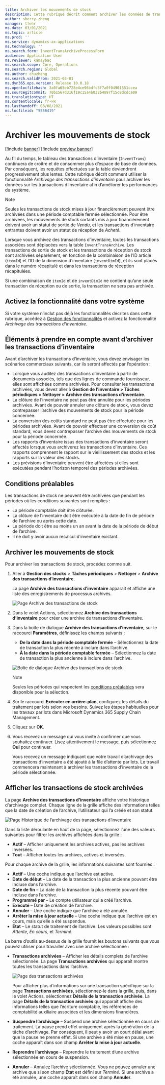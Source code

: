 ```yaml
---
title: Archiver les mouvements de stock
description: Cette rubrique décrit comment archiver les données de transaction d’inventaire pour améliorer les performances du système.
author: sherry-zheng
manager: tfehr
ms.date: 03/01/2021
ms.topic: article
ms.prod: ''
ms.service: dynamics-ax-applications
ms.technology: ''
ms.search.form: InventTransArchiveProcessForm
audience: Application User
ms.reviewer: kamaybac
ms.search.scope: Core, Operations
ms.search.region: Global
ms.author: chuzheng
ms.search.validFrom: 2021-03-01
ms.dyn365.ops.version: Release 10.0.18
ms.openlocfilehash: 3a0fa65eb728e4ce96bdfc3f7a0f04901551ccea
ms.sourcegitcommit: 70b1567d316f19c15a4b032b4897f15c8dcdca09
ms.translationtype: HT
ms.contentlocale: fr-FR
ms.lasthandoff: 03/08/2021
ms.locfileid: "5556419"
---
```

# <a name="archive-inventory-transactions"></a>Archiver les mouvements de stock

[!include [banner](../../includes/banner.md)]
[!include [preview banner](../includes/preview-banner.md)]

Au fil du temps, le tableau des transactions d’inventaire (`InventTrans`) continuera de croître et de consommer plus d’espace de base de données. Par conséquent, les requêtes effectuées sur la table deviendront progressivement plus lentes. Cette rubrique décrit comment utiliser la fonctionnalité *Archivage des transactions d’inventaire* pour archiver les données sur les transactions d’inventaire afin d’améliorer les performances du système.

> [!NOTE]
> Seules les transactions de stock mises à jour financièrement peuvent être archivées dans une période comptable fermée sélectionnée. Pour être archivées, les mouvements de stock sortants mis à jour financièrement doivent avoir un statut de sortie de *Vendu*, et les transactions d’inventaire entrantes doivent avoir un statut de réception de *Acheté*.

Lorsque vous archivez des transactions d’inventaire, toutes les transactions associées sont déplacées vers la table `InventTransArchive`. Les transactions de sortie de stock et les transactions de réception de stock sont archivées séparément, en fonction de la combinaison de l’ID article (`itemId`) et l’ID de la dimension d’inventaire (`inventDimId`), et ils sont placés dans le numéro récapitulé et dans les transactions de réception récapitulées.

Si une combinaison de `itemId` et de `inventDimId` ne contient qu’une seule transaction de réception ou de sortie, la transaction ne sera pas archivée.

## <a name="turn-on-the-feature-in-your-system"></a>Activez la fonctionnalité dans votre système

Si votre système n’inclut pas déjà les fonctionnalités décrites dans cette rubrique, accédez à [Gestion des fonctionnalités](../../fin-ops-core/fin-ops/get-started/feature-management/feature-management-overview.md) et activez la fonctionnalité *Archivage des transactions d’inventaire*.

## <a name="things-to-consider-before-you-archive-inventory-transactions"></a>Éléments à prendre en compte avant d’archiver les transactions d’inventaire

Avant d’archiver les transactions d’inventaire, vous devez envisager les scénarios commerciaux suivants, car ils seront affectés par l’opération :

- Lorsque vous auditez des transactions d’inventaire à partir de documents associés, tels que des lignes de commande fournisseur, elles sont affichées comme archivées. Pour consulter les transactions archivées, vous devez aller à **Gestion de l’inventaire \> Tâches périodiques \> Nettoyer \> Archive des transactions d’inventaire**.
- La clôture de l’inventaire ne peut pas être annulée pour les périodes archivées. Avant de pouvoir annuler une clôture de stock, vous devez contrepasser l’archive des mouvements de stock pour la période concernée.
- La conversion des coûts standard ne peut pas être effectuée pour les périodes archivées. Avant de pouvoir effectuer une conversion de coût standard, vous devez contrepasser l’archive des mouvements de stock pour la période concernée.
- Les rapports d’inventaire issus des transactions d’inventaire seront affectés lorsque vous archiverez les transactions d’inventaire. Ces rapports comprennent le rapport sur le vieillissement des stocks et les rapports sur la valeur des stocks.
- Les prévisions d’inventaire peuvent être affectées si elles sont exécutées pendant l’horizon temporel des périodes archivées.

## <a name="prerequisites"></a>Conditions préalables

Les transactions de stock ne peuvent être archivées que pendant les périodes où les conditions suivantes sont remplies :

- La période comptable doit être clôturée.
- La clôture de l’inventaire doit être exécutée à la date de fin de période de l’archive ou après cette date.
- La période doit être au moins un an avant la date de la période de début de l’archive.
- Il ne doit y avoir aucun recalcul d’inventaire existant.

## <a name="archive-inventory-transactions"></a>Archiver les mouvements de stock

Pour archiver les transactions de stock, procédez comme suit.

1. Aller à **Gestion des stocks** \> **Tâches périodiques** \> **Nettoyer** \> **Archive des transactions d’inventaire**.

    La page **Archive des transactions d’inventaire** apparaît et affiche une liste des enregistrements de processus archivés.

    ![Page Archive des transactions de stock](media/archive-inventory-empty.png "Page Archive des transactions de stock")

1. Dans le volet Actions, sélectionnez **Archive des transactions d’inventaire** pour créer une archive de transactions d’inventaire.
1. Dans la boîte de dialogue **Archive des transactions d’inventaire**, sur le raccourci **Paramètres**, définissez les champs suivants :

    - **De la date dans la période comptable fermée** – Sélectionnez la date de transaction la plus récente à inclure dans l’archive.
    - **À la date dans la période comptable fermée** – Sélectionnez la date de transaction la plus ancienne à inclure dans l’archive.

    ![Boîte de dialogue Archive des transactions de stock](media/archive-inventory-dates.png "Boîte de dialogue Archive des transactions de stock")

    > [!NOTE]
    > Seules les périodes qui respectent les [conditions préalables](#prerequisites) sera disponible pour la sélection.

1. Sur le raccourci **Exécuter en arrière-plan**, configurez les détails du traitement par lots selon vos besoins. Suivez les étapes habituelles pour les travaux par lots dans Microsoft Dynamics 365 Supply Chain Management.
1. Cliquez sur **OK**.
1. Vous recevez un message qui vous invite à confirmer que vous souhaitez continuer. Lisez attentivement le message, puis sélectionnez **Oui** pour continuer.

    Vous recevez un message indiquant que votre travail d’archivage des transactions d’inventaire a été ajouté à la file d’attente par lots. Le travail commencera maintenant à archiver les transactions d’inventaire de la période sélectionnée.

## <a name="view-archived-inventory-transactions"></a>Afficher les transactions de stock archivées

La page **Archive des transactions d’inventaire** affiche votre historique d’archivage complet. Chaque ligne de la grille affiche des informations telles que la date de création de l’archive, l’utilisateur qui l’a créée et son statut.

![Page Historique de l’archivage des transactions d’inventaire](media/archive-inventory-full.png "Page Historique de l’archivage des transactions d’inventaire")

Dans la liste déroulante en haut de la page, sélectionnez l’une des valeurs suivantes pour filtrer les archives affichées dans la grille :

- **Actif** – Afficher uniquement les archives actives, pas les archives inversées.
- **Tout** – Afficher toutes les archives, actives et inversées.

Pour chaque archive de la grille, les informations suivantes sont fournies :

- **Actif** – Une coche indique que l’archive est active.
- **Date de début** – La date de la transaction la plus ancienne pouvant être incluse dans l’archive.
- **Date de fin** – La date de la transaction la plus récente pouvant être incluse dans l’archive.
- **Programmé par** – Le compte utilisateur qui a créé l’archive.
- **Exécuté** – Date de création de l’archive.
- **Annuler** – Une coche indique que l’archive a été annulée.
- **Arrêter la mise à jour actuelle** – Une coche indique que l’archive est en cours, mais qu’elle a été suspendue.
- **État** – Le statut de traitement de l’archive. Les valeurs possibles sont *Attente*, *En cours*, et *Terminé*.

La barre d’outils au-dessus de la grille fournit les boutons suivants que vous pouvez utiliser pour travailler avec une archive sélectionnée :

- **Transactions archivées** – Afficher les détails complets de l’archive sélectionnée. La page **Transactions archivées** qui apparaît montre toutes les transactions dans l’archive.

    ![Page des transactions archivées](media/archive-inventory-transactions.png "Page des transactions archivées")

    Pour afficher plus d’informations sur une transaction spécifique sur la page **Transactions archivées**, sélectionnez-le dans la grille, puis, dans le volet Actions, sélectionnez **Détails de la transaction archivée**. La page **Détails de la transaction archivés** qui apparaît affiche des informations telles que l’écriture comptable, les références de comptabilité auxiliaire associées et les dimensions financières.

- **Suspendre l’archivage** – Suspend une archive sélectionnée en cours de traitement. La pause prend effet uniquement après la génération de la tâche d’archivage. Par conséquent, il peut y avoir un court délai avant que la pause ne prenne effet. Si une archive a été mise en pause, une coche apparaît dans son champ **Arrêter la mise à jour actuelle**.
- **Reprendre l’archivage** – Reprendre le traitement d’une archive sélectionnée en cours de suspension.
- **Annuler** – Annulez l’archive sélectionnée. Vous ne pouvez annuler une archive que si son champ **État** est défini sur *Terminé*. Si une archive a été annulée, une coche apparaît dans son champ **Annuler**.
